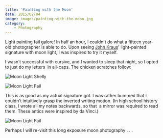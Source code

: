 ```yaml
---
title: 'Painting with the Moon'
date: 2015/02/04
image: images/painting-with-the-moon.jpg
category:
    - Photography
---
```


Light painting fail galore! In half an hour, I couldn't do what a fifteen year-old photographer is able to do. Upon seeing [John Kraus](http://johnkrausphotos.com/)' light-painted signature with moon light, I was inspired to try it myself.

I wasn't successful with cursive, and I wanted to sleep that night, so I opted to just do my letters  in all-caps. The chicken scratches follow:

![Moon Light Shelly](images/composite.jpg 'Moon Light Shelly')

![Moon Light Fail](images/DSC_0052.jpg 'Moon Light Fail')

This is as good as my actual signature got. I was rather bummed that I couldn't intuitively grasp the inverted writing motion. (In high school history class, I wrote all my notes backwards, so that  a mirror was required to read them. These antics were inspired by da Vinci.)

![Moon Light Fail](images/DSC_0046.jpg 'Moon Light Fail')

Perhaps I will re-visit this long exposure moon photography . . .
